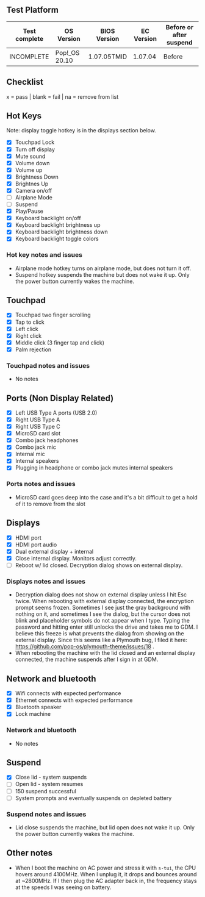 ## Test Platform

| Test complete | OS Version     | BIOS Version | EC Version | Before or after suspend |
| ------------- | -------------- | ------------ | ---------- | ----------------------- |
| INCOMPLETE    | Pop!\_OS 20.10 | 1.07.05TMID  | 1.07.04    | Before                  |

## Checklist
x = pass | blank = fail | na = remove from list

## Hot Keys

Note: display toggle hotkey is in the displays section below.

- [x] Touchpad Lock
- [x] Turn off display
- [x] Mute sound
- [x] Volume down
- [x] Volume up
- [x] Brightness Down
- [x] Brightnes Up
- [x] Camera on/off
- [ ] Airplane Mode
- [ ] Suspend
- [x] Play/Pause
- [x] Keyboard backlight on/off
- [x] Keyboard backlight brightness up
- [x] Keyboard backlight brightness down
- [x] Keyboard backlight toggle colors

### Hot key notes and issues

- Airplane mode hotkey turns on airplane mode, but does not turn it off.
- Suspend hotkey suspends the machine but does not wake it up. Only the power button currently wakes the machine.

## Touchpad

- [x] Touchpad two finger scrolling 
- [x] Tap to click
- [x] Left click
- [x] Right click
- [x] Middle click (3 finger tap and click)
- [x] Palm rejection

### Touchpad notes and issues

- No notes

## Ports (Non Display Related)

- [x] Left USB Type A ports (USB 2.0)
- [x] Right USB Type A
- [x] Right USB Type C
- [x] MicroSD card slot
- [x] Combo jack headphones
- [x] Combo jack mic
- [x] Internal mic
- [x] Internal speakers
- [x] Plugging in headphone or combo jack mutes internal speakers

### Ports notes and issues

- MicroSD card goes deep into the case and it's a bit difficult to get a hold of it to remove from the slot

## Displays

- [x] HDMI port
- [x] HDMI port audio
- [x] Dual external display + internal
- [x] Close internal display. Monitors adjust correctly.
- [ ] Reboot w/ lid closed. Decryption dialog shows on external display.

### Displays notes and issues

- Decryption dialog does not show on external display unless I hit Esc twice. When rebooting with external display connected, the encryption prompt seems frozen. Sometimes I see just the gray background with nothing on it, and sometimes I see the dialog, but the cursor does not blink and placeholder symbols do not appear when I type. Typing the password and hitting enter still unlocks the drive and takes me to GDM. I believe this freeze is what prevents the dialog from showing on the external display. Since this seems like a Plymouth bug, I filed it here: https://github.com/pop-os/plymouth-theme/issues/18 .
- When rebooting the machine with the lid closed and an external display connected, the machine suspends after I sign in at GDM.

## Network and bluetooth

- [x] Wifi connects with expected performance
- [x] Ethernet connects with expected performance
- [x] Bluetooth speaker
- [x] Lock machine

### Network and bluetooth

- No notes

## Suspend

- [x] Close lid - system suspends
- [ ] Open lid - system resumes
- [ ] 150 suspend successful
- [ ] System prompts and eventually suspends on depleted battery

### Suspend notes and issues

- Lid close suspends the machine, but lid open does not wake it up. Only the power button currently wakes the machine.

## Other notes

- When I boot the machine on AC power and stress it with `s-tui`, the CPU hovers around 4100MHz. When I unplug it, it drops and bounces around at ~2800MHz. If I then plug the AC adapter back in, the frequency stays at the speeds I was seeing on battery.
